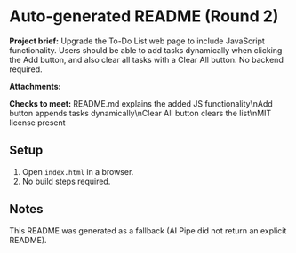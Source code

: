 # Auto-generated README (Round 2)

**Project brief:** Upgrade the To-Do List web page to include JavaScript functionality. Users should be able to add tasks dynamically when clicking the Add button, and also clear all tasks with a Clear All button. No backend required.

**Attachments:**


**Checks to meet:**
README.md explains the added JS functionality\nAdd button appends tasks dynamically\nClear All button clears the list\nMIT license present

## Setup
1. Open `index.html` in a browser.
2. No build steps required.

## Notes
This README was generated as a fallback (AI Pipe did not return an explicit README).